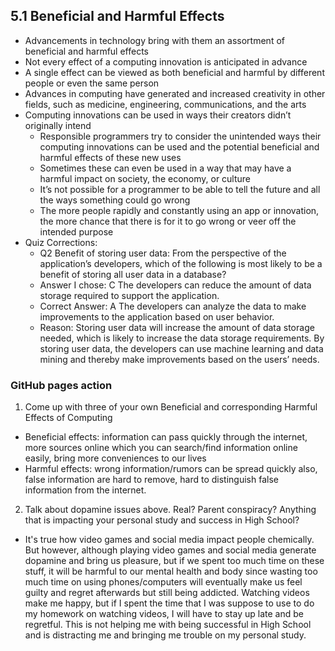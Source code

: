 ## 5.1 Beneficial and Harmful Effects 
* Advancements in technology bring with them an assortment of beneficial and harmful effects
* Not every effect of a computing innovation is anticipated in advance
* A single effect can be viewed as both beneficial and harmful by different people or even the same person
* Advances in computing have generated and increased creativity in other fields, such as medicine, engineering, communications, and the arts
* Computing innovations can be used in ways their creators didn’t originally intend
  * Responsible programmers try to consider the unintended ways their computing innovations can be used and the potential beneficial and harmful effects of these new uses
  * Sometimes these can even be used in a way that may have a harmful impact on society, the economy, or culture
  * It’s not possible for a programmer to be able to tell the future and all the ways something could go wrong
  * The more people rapidly and constantly using an app or innovation, the more chance that there is for it to go wrong or veer off the intended purpose
* Quiz Corrections:
  * Q2 Benefit of storing user data: From the perspective of the application’s developers, which of the following is most likely to be a benefit of storing all user data in a database?
  * Answer I chose: C The developers can reduce the amount of data storage required to support the application.
  * Correct Answer: A The developers can analyze the data to make improvements to the application based on user behavior.
  * Reason: Storing user data will increase the amount of data storage needed, which is likely to increase the data storage requirements. By storing user data, the developers can use machine learning and data mining and thereby make improvements based on the users’ needs.

### GitHub pages action
1. Come up with three of your own Beneficial and corresponding Harmful Effects of Computing
  * Beneficial effects: information can pass quickly through the internet, more sources online which you can search/find information online easily, bring more conveniences to our lives
  * Harmful effects: wrong information/rumors can be spread quickly also, false information are hard to remove, hard to distinguish false information from the internet.
2. Talk about dopamine issues above. Real? Parent conspiracy? Anything that is impacting your personal study and success in High School?
  * It's true how video games and social media impact people chemically. But however, although playing video games and social media generate dopamine and bring us pleasure, but if we spent too much time on these stuff, it will be harmful to our mental health and body since wasting too much time on using phones/computers will eventually make us feel guilty and regret afterwards but still being addicted. Watching videos make me happy, but if I spent the time that I was suppose to use to do my homework on watching videos, I will have to stay up late and be regretful. This is not helping me with being successful in High School and is distracting me and bringing me trouble on my personal study.

